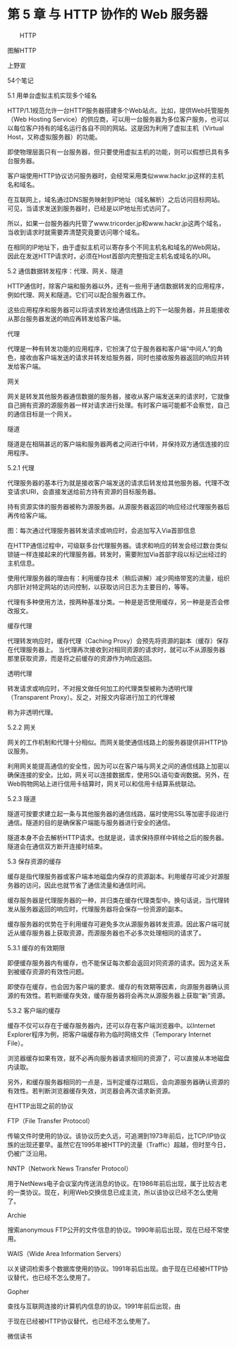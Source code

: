 # 第 5 章 与 HTTP 协作的 Web 服务器

　　HTTP



图解HTTP

上野宣

54个笔记

5.1 用单台虚拟主机实现多个域名

 

HTTP/1.1规范允许一台HTTP服务器搭建多个Web站点。比如，提供Web托管服务（Web Hosting Service）的供应商，可以用一台服务器为多位客户服务，也可以以每位客户持有的域名运行各自不同的网站。这是因为利用了虚拟主机（Virtual Host，又称虚拟服务器）的功能。

 

 

即使物理层面只有一台服务器，但只要使用虚拟主机的功能，则可以假想已具有多台服务器。

 

 

客户端使用HTTP协议访问服务器时，会经常采用类似www.hackr.jp这样的主机名和域名。

 

 

在互联网上，域名通过DNS服务映射到IP地址（域名解析）之后访问目标网站。可见，当请求发送到服务器时，已经是以IP地址形式访问了。

 

 

所以，如果一台服务器内托管了www.tricorder.jp和www.hackr.jp这两个域名，当收到请求时就需要弄清楚究竟要访问哪个域名。

 

 

在相同的IP地址下，由于虚拟主机可以寄存多个不同主机名和域名的Web网站，因此在发送HTTP请求时，必须在Host首部内完整指定主机名或域名的URI。

5.2 通信数据转发程序：代理、网关、隧道

 

HTTP通信时，除客户端和服务器以外，还有一些用于通信数据转发的应用程序，例如代理、网关和隧道。它们可以配合服务器工作。

 

 

这些应用程序和服务器可以将请求转发给通信线路上的下一站服务器，并且能接收从那台服务器发送的响应再转发给客户端。

 

 

代理

 

 

代理是一种有转发功能的应用程序，它扮演了位于服务器和客户端“中间人”的角色，接收由客户端发送的请求并转发给服务器，同时也接收服务器返回的响应并转发给客户端。

 

 

网关

 

 

网关是转发其他服务器通信数据的服务器，接收从客户端发送来的请求时，它就像自己拥有资源的源服务器一样对请求进行处理。有时客户端可能都不会察觉，自己的通信目标是一个网关。

 

 

隧道

 

 

隧道是在相隔甚远的客户端和服务器两者之间进行中转，并保持双方通信连接的应用程序。

 

 

5.2.1 代理

 

 

代理服务器的基本行为就是接收客户端发送的请求后转发给其他服务器。代理不改变请求URI，会直接发送给前方持有资源的目标服务器。

 

 

持有资源实体的服务器被称为源服务器。从源服务器返回的响应经过代理服务器后再传给客户端。

 

 

图：每次通过代理服务器转发请求或响应时，会追加写入Via首部信息

 

 

在HTTP通信过程中，可级联多台代理服务器。请求和响应的转发会经过数台类似锁链一样连接起来的代理服务器。转发时，需要附加Via首部字段以标记出经过的主机信息。

 

 

使用代理服务器的理由有：利用缓存技术（稍后讲解）减少网络带宽的流量，组织内部针对特定网站的访问控制，以获取访问日志为主要目的，等等。

 

 

代理有多种使用方法，按两种基准分类。一种是是否使用缓存，另一种是是否会修改报文。

 

 

缓存代理

 

 

代理转发响应时，缓存代理（Caching Proxy）会预先将资源的副本（缓存）保存在代理服务器上。 当代理再次接收到对相同资源的请求时，就可以不从源服务器那里获取资源，而是将之前缓存的资源作为响应返回。

 

 

透明代理

 

 

转发请求或响应时，不对报文做任何加工的代理类型被称为透明代理（Transparent Proxy）。反之，对报文内容进行加工的代理被

 

 

称为非透明代理。

 

 

5.2.2 网关

 

 

网关的工作机制和代理十分相似。而网关能使通信线路上的服务器提供非HTTP协议服务。

 

 

利用网关能提高通信的安全性，因为可以在客户端与网关之间的通信线路上加密以确保连接的安全。比如，网关可以连接数据库，使用SQL语句查询数据。另外，在Web购物网站上进行信用卡结算时，网关可以和信用卡结算系统联动。

 

 

5.2.3 隧道

 

 

隧道可按要求建立起一条与其他服务器的通信线路，届时使用SSL等加密手段进行通信。隧道的目的是确保客户端能与服务器进行安全的通信。

 

 

隧道本身不会去解析HTTP请求。也就是说，请求保持原样中转给之后的服务器。隧道会在通信双方断开连接时结束。

5.3 保存资源的缓存

 

缓存是指代理服务器或客户端本地磁盘内保存的资源副本。利用缓存可减少对源服务器的访问，因此也就节省了通信流量和通信时间。

 

 

缓存服务器是代理服务器的一种，并归类在缓存代理类型中。换句话说，当代理转发从服务器返回的响应时，代理服务器将会保存一份资源的副本。

 

 

缓存服务器的优势在于利用缓存可避免多次从源服务器转发资源。因此客户端可就近从缓存服务器上获取资源，而源服务器也不必多次处理相同的请求了。

 

 

5.3.1 缓存的有效期限

 

 

即便缓存服务器内有缓存，也不能保证每次都会返回对同资源的请求。因为这关系到被缓存资源的有效性问题。

 

 

即使存在缓存，也会因为客户端的要求、缓存的有效期等因素，向源服务器确认资源的有效性。若判断缓存失效，缓存服务器将会再次从源服务器上获取“新”资源。

 

 

5.3.2 客户端的缓存

 

 

缓存不仅可以存在于缓存服务器内，还可以存在客户端浏览器中。以Internet Explorer程序为例，把客户端缓存称为临时网络文件（Temporary Internet File）。

 

 

浏览器缓存如果有效，就不必再向服务器请求相同的资源了，可以直接从本地磁盘内读取。

 

 

另外，和缓存服务器相同的一点是，当判定缓存过期后，会向源服务器确认资源的有效性。若判断浏览器缓存失效，浏览器会再次请求新资源。

 

 

在HTTP出现之前的协议

 

 

FTP（File Transfer Protocol）

 

 

传输文件时使用的协议。该协议历史久远，可追溯到1973年前后，比TCP/IP协议族的出现还要早。虽然它在1995年被HTTP的流量（Traffic）超越，但时至今日，仍被广泛沿用。

 

 

NNTP（Network News Transfer Protocol）

 

 

用于NetNews电子会议室内传送消息的协议。在1986年前后出现，属于比较古老的一类协议。现在，利用Web交换信息已成主流，所以该协议已经不怎么使用了。

 

 

Archie

 

 

搜索anonymous FTP公开的文件信息的协议。1990年前后出现，现在已经不常使用。

 

 

WAIS（Wide Area Information Servers）

 

 

以关键词检索多个数据库使用的协议。1991年前后出现。由于现在已经被HTTP协议替代，也已经不怎么使用了。

 

 

Gopher

 

 

查找与互联网连接的计算机内信息的协议。1991年前后出现，由

 

 

于现在已经被HTTP协议替代，也已经不怎么使用了。

微信读书





